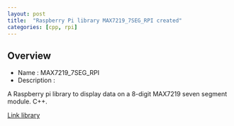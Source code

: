 ```yaml
---
layout: post
title:  "Raspberry Pi library MAX7219_7SEG_RPI created"
categories: [cpp, rpi]
---
```


Overview
--------------------
* Name : MAX7219_7SEG_RPI 
* Description :

A Raspberry pi library to display data on a 8-digit MAX7219 seven segment module. C++.

[Link library](https://github.com/gavinlyonsrepo/MAX7219_7SEG_RPI)



